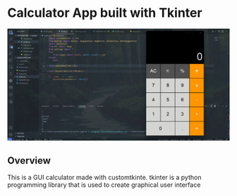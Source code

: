 # Calculator App built with Tkinter
![logo](logo.png)

## Overview
This is a GUI calculator made with customtkinte.
tkinter is a python programming library that is used to create graphical user interface



